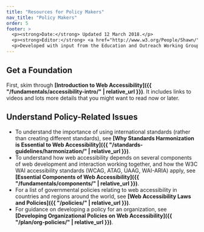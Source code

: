 ```yaml
---
title: "Resources for Policy Makers"
nav_title: "Policy Makers"
order: 5
footer: >
  <p><strong>Date:</strong> Updated 12 March 2018.</p>
  <p><strong>Editor:</strong> <a href="http://www.w3.org/People/Shawn/">Shawn Lawton Henry</a>.</p>
  <p>Developed with input from the Education and Outreach Working Group (<a href="http://www.w3.org/WAI/EO/">EOWG</a>).</p>
---
```


## Get a Foundation

First, skim through **[Introduction to Web Accessibility]({{ "/fundamentals/accessibility-intro/" | relative_url }})**. It includes links to videos and lots more details that you might want to read now or later.

## Understand Policy-Related Issues

* To understand the importance of using international standards (rather than creating different standards), see **[Why Standards Harmonization is Essential to Web Accessibility]({{ "/standards-guidelines/harmonization/" | relative_url }})**.
* To understand how web accessibility depends on several components of web development and interaction working together, and how the W3C WAI accessibility standards (WCAG, ATAG, UAAG, WAI-ARIA) apply, see **[Essential Components of Web Accessibility]({{ "/fundamentals/components/" | relative_url }})**.
* For a list of governmental policies relating to web accessibility in countries and regions around the world, see **[Web Accessibility Laws and Policies]({{ "/policies/" | relative_url }})**.
* For guidance on developing a policy for an organization, see **[Developing Organizational Policies on Web Accessibility]({{ "/plan/org-policies/" | relative_url }})**.

